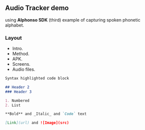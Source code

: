 ## Audio Tracker demo

using **Alphonso SDK** (third) example of capturing spoken phonetic alphabet.

### Layout
- Intro.
- Method.
- APK.
- Screens.
- Audio files.

```markdown
Syntax highlighted code block

## Header 2
### Header 3

1. Numbered
2. List

**Bold** and _Italic_ and `Code` text

[Link](url) and ![Image](src)
```
